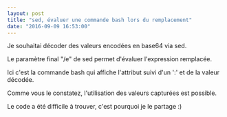 ```yaml
---
layout: post
title: "sed, évaluer une commande bash lors du remplacement"
date: "2016-09-09 16:53:00"
---
```

Je souhaitai décoder des valeurs encodées en base64 via sed.

Le paramètre final "/e" de sed permet d'évaluer l'expression remplacée.

Ici c'est la commande bash qui affiche l'attribut suivi d'un ':' et de la valeur décodée.

Comme vous le constatez, l'utilisation des valeurs capturées est possible.

<script src="//pastebin.com/embed_js/mVyjBJUC"></script>

Le code a été difficile à trouver, c'est pourquoi je le partage :)

